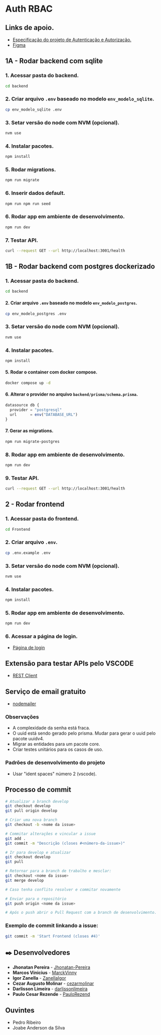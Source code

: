 # Auth RBAC

## Links de apoio.
- [Especificação do projeto de Autenticação e Autorização.](https://github.com/mentoriasdev/projetos-equipe-2)
- [Figma](https://www.figma.com/design/SzFJ9f1wqCDXg1jUSeG7wl/S3curity?node-id=0-1&node-type=canvas&t=87Z4tBRKPSSONDrU-0)

## 1A - Rodar backend com sqlite
### 1. Acessar pasta do backend.
```sh
cd backend
```

### 2. Criar arquivo `.env` baseado no modelo `env_modelo_sqlite`.
```sh
cp env_modelo_sqlite .env
```

### 3. Setar versão do node com NVM (opcional).
```sh
nvm use
```

### 4. Instalar pacotes.
```sh
npm install
```

### 5. Rodar migrations.
```sh
npm run migrate
```

### 6. Inserir dados default.
```sh
npm run npm run seed
```

### 6. Rodar app em ambiente de desenvolvimento.
```sh
npm run dev
```

### 7. Testar API.
```sh
curl --request GET --url http://localhost:3001/health
```


## 1B - Rodar backend com postgres dockerizado
### 1. Acessar pasta do backend.
```sh
cd backend
```

#### 2. Criar arquivo `.env` baseado no modelo `env_modelo_postgres`.
```sh
cp env_modelo_postgres .env
```

### 3. Setar versão do node com NVM (opcional).
```sh
nvm use
```

### 4. Instalar pacotes.
```sh
npm install
```

#### 5. Rodar o container com docker compose.
```sh
docker compose up -d
```

#### 6. Alterar o provider no arquivo `backend/prisma/schema.prisma`.
```ts
datasource db {
  provider = "postgresql"
  url      = env("DATABASE_URL")
}
```

#### 7. Gerar as migrations.
```sh
npm run migrate-postgres
```

### 8. Rodar app em ambiente de desenvolvimento.
```sh
npm run dev
```

### 9. Testar API.
```sh
curl --request GET --url http://localhost:3001/health
```


## 2 - Rodar frontend
### 1. Acessar pasta do frontend.
```sh
cd Frontend
```

### 2. Criar arquivo `.env`.
```sh
cp .env.example .env
```

### 3. Setar versão do node com NVM (opcional).
```sh
nvm use
```

### 4. Instalar pacotes.
```sh
npm install
```

### 5. Rodar app em ambiente de desenvolvimento.
```sh
npm run dev
```

### 6. Acessar a página de login.
- [Página de login](http://localhost:3000/login)


## Extensão para testar APIs pelo VSCODE
- [REST Client](https://marketplace.visualstudio.com/items?itemName=humao.rest-client)


## Serviço de email gratuito
- [nodemailer](https://mailtrap.io/)


### Observações
- A complexidade da senha está fraca.
- O uuid está sendo gerado pelo prisma. Mudar para gerar o uuid pelo pacote uuidv4.
- Migrar as entidades para um pacote core.
- Criar testes unitários para os casos de uso.


### Padrões de desenvolvimento do projeto
- Usar "ident spaces" número 2 (vscode).


## Processo de commit
```sh
# Atualizar a branch develop
git checkout develop
git pull origin develop

# Criar uma nova branch
git checkout -b <nome da issue>

# Commitar alterações e vincular a issue
git add .
git commit -m "Descrição (closes #<número-da-issue>)"

# Ir para develop e atualizar
git checkout develop
git pull

# Retornar para a branch de trabalho e mesclar:
git checkout <nome da issue>
git merge develop

# Caso tenha conflito resolver e commitar novamente

# Enviar para o repositório
git push origin <nome da issue>

# Após o push abrir o Pull Request com a branch de desenvolvimento.
```

### Exemplo de commit linkando a issue:
```sh
git commit -m 'Start Frontend (closes #4)'
```

## ✒️ Desenvolvedores
- **Jhonatan Pereira** - [Jhonatan-Pereira](https://github.com/Jhonatan-Pereira)
- **Marcos Vinicius** - [MarckVinny](https://github.com/MarckVinny)
- **Igor Zanella** - [ZanellaIgor](https://github.com/ZanellaIgor)
- **Cezar Augusto Molinar** - [cezarmolinar](https://github.com/cezarmolinar)
- **Darlisson Limeira** - [darlissonlimeira](https://github.com/darlissonlimeira)
- **Paulo Cesar Rezende** - [PauloRezend](https://github.com/PauloRezend)

## Ouvintes
- Pedro Ribeiro
- Joabe Anderson da Silva
